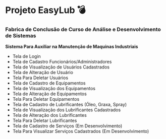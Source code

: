 # Projeto EasyLub :bomb:

### Fabrica de Conclusão de Curso de Análise e Desenvolvimento de Sistemas

**Sistema Para Auxiliar na Manutenção de Maquinas Industriais**

- Tela de Login
- Tela de Cadastro Funcionários/Administradores
- Tela de Visualização de Usuários Cadastrados
- Tela de Alteração de Usuário
- Tela Para Deletar Usuários
- Tela de Cadastro de Equipamentos
- Tela de Visualização dos Equipamentos
- Tela de Alteração de Equipamentos
- Tela Para Deletar Equipamentos
- Tela de Cadastro de Lubrificantes (Óleo, Graxa, Spray)
- Tela de Visualização dos Lubrificantes Cadastrados
- Tela de Alteração dos Lubrificantes
- Tela Para Deletar Lubrificantes
- Tela de Cadastro de Serviços (Em Desenvolvimento)
- Tela Para Visualizar Serviços Cadastrados (Em Desenvolvimento)
